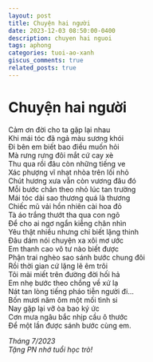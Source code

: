 ```yaml
---
layout: post
title: Chuyện hai người
date: 2023-12-03 08:50:00-0400
description: chuyen hai nguoi
tags: aphong
categories: tuoi-ao-xanh
giscus_comments: true
related_posts: true
---
```


# Chuyện hai người
Cảm ơn đời cho ta gặp lại nhau  
Khi mái tóc đã ngả màu sương khói  
Đi bên em biết bao điều muốn hỏi  
Mà rưng rưng đôi mắt cứ cay xè  
Thu qua rồi đâu còn những tiếng ve  
Xác phượng vĩ nhạt nhòa trên lối nhỏ  
Chút hương xưa vẫn còn vương đâu đó  
Mỗi bước chân theo nhỏ lúc tan trường  
Mái tóc dài sao thương quá là thương  
Chiếc mũ vải hồn nhiên cài hoa đỏ  
Tà áo trắng thướt tha qua con ngõ  
Để cho ai ngơ ngẩn kiễng chân nhìn  
Yêu thật nhiều nhưng chỉ biết lặng thinh  
Đâu dám nói chuyện xa xôi mơ ước  
Em thanh cao vô tư nào biết được  
Phận trai nghèo sao sánh bước chung đôi  
Rồi thời gian cứ lặng lẽ êm trôi  
Tôi mãi miết trên đường đời hối hả  
Em nhẹ bước theo chồng về xứ lạ  
Nát tan lòng tiếng pháo tiễn người đi...  
Bốn mươi năm ôm một mối tình si  
Nay gặp lại vỡ òa bao ký ức  
Cơn mưa ngâu bắc nhịp cầu ô thước  
Để một lần được sánh bước cùng em.  


*Tháng 7/2023*  
*Tặng PN nhớ tuổi học trò!*
